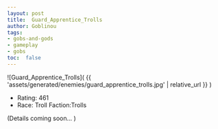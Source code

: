 ```yaml
---
layout: post
title:  Guard_Apprentice_Trolls
author: Goblinou
tags:
- gobs-and-gods
- gameplay
- gobs
toc:  false
---
```


![Guard_Apprentice_Trolls]( {{ 'assets/generated/enemies/guard_apprentice_trolls.jpg' | relative_url }} )
- Rating: 461
- Race: Troll  Faction:Trolls

(Details coming soon... )
